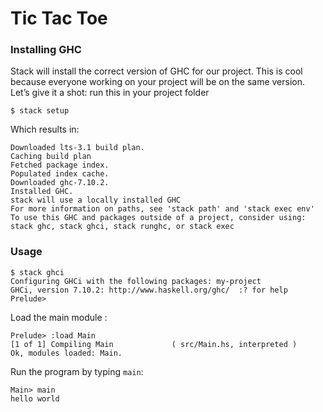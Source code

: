 # Tic Tac Toe 

### Installing GHC 
Stack will install the correct version of GHC for our project. This is cool because everyone working on your project will be on the same version. Let’s give it a shot: run this in your project folder
```
$ stack setup
```
Which results in:
```
Downloaded lts-3.1 build plan.    
Caching build plan
Fetched package index.
Populated index cache.
Downloaded ghc-7.10.2.
Installed GHC.
stack will use a locally installed GHC
For more information on paths, see 'stack path' and 'stack exec env'
To use this GHC and packages outside of a project, consider using:
stack ghc, stack ghci, stack runghc, or stack exec
```

### Usage 

```
$ stack ghci
Configuring GHCi with the following packages: my-project
GHCi, version 7.10.2: http://www.haskell.org/ghc/  :? for help
Prelude>
```

Load the main module : 
```
Prelude> :load Main
[1 of 1] Compiling Main             ( src/Main.hs, interpreted )
Ok, modules loaded: Main.
```

Run the program by typing `main`: 
```
Main> main
hello world
```

